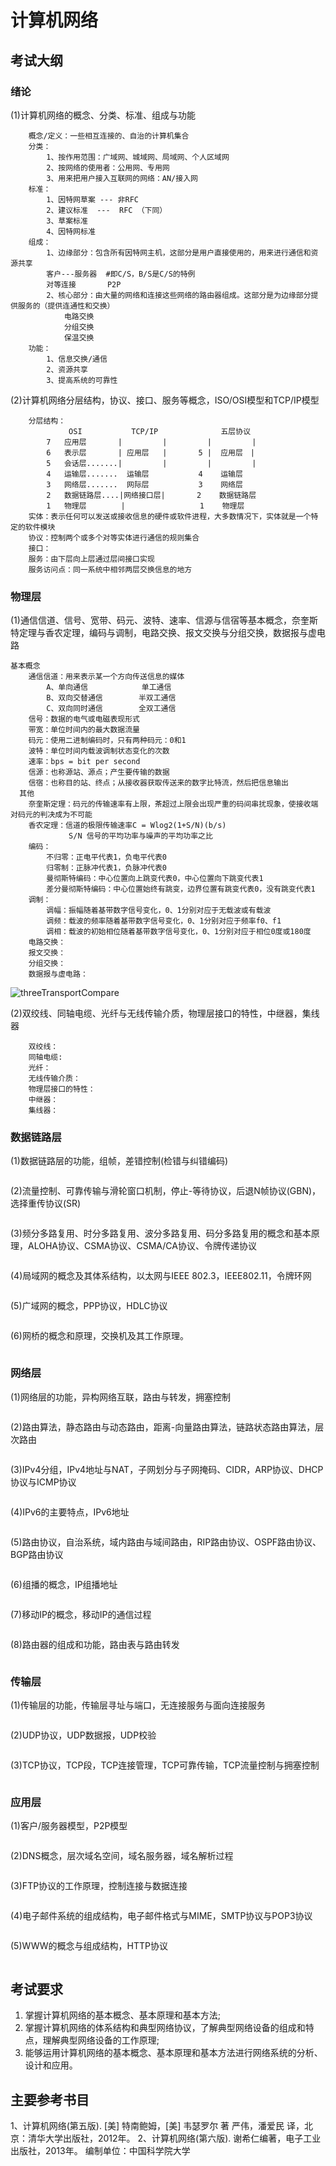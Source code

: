 # 计算机网络
## 考试大纲
### 绪论
(1)计算机网络的概念、分类、标准、组成与功能
```
    概念/定义：一些相互连接的、自治的计算机集合
    分类：
        1、按作用范围：广域网、城域网、局域网、个人区域网
        2、按网络的使用者：公用网、专用网
        3、用来把用户接入互联网的网络：AN/接入网
    标准：
        1、因特网草案 --- 非RFC
        2、建议标准  ---  RFC （下同）
        3、草案标准
        4、因特网标准
    组成：
        1、边缘部分：包含所有因特网主机，这部分是用户直接使用的，用来进行通信和资源共享
        客户---服务器  #即C/S，B/S是C/S的特例
        对等连接       P2P
        2、核心部分：由大量的网络和连接这些网络的路由器组成。这部分是为边缘部分提供服务的（提供连通性和交换）
            电路交换
            分组交换
            保温交换
    功能：
        1、信息交换/通信
        2、资源共享
        3、提高系统的可靠性
```
(2)计算机网络分层结构，协议、接口、服务等概念，ISO/OSI模型和TCP/IP模型
```
    分层结构：
             OSI           TCP/IP              五层协议
        7   应用层       | 　　　   |         | 　　　   |
        6   表示层       | 应用层   |       5 |  应用层　|
        5   会话层.......| 　　　   |         | 　　　   |
        4   运输层.......  运输层           4    运输层
        3   网络层.......  网际层           3    网络层
        2   数据链路层....|网络接口层|       2    数据链路层
        1   物理层     　 |         　      1    物理层
    实体：表示任何可以发送或接收信息的硬件或软件进程，大多数情况下，实体就是一个特定的软件模块
    协议：控制两个或多个对等实体进行通信的规则集合
    接口：
    服务：由下层向上层通过层间接口实现
    服务访问点：同一系统中相邻两层交换信息的地方
```
### 物理层
(1)通信信道、信号、宽带、码元、波特、速率、信源与信宿等基本概念，奈奎斯特定理与香农定理，编码与调制，电路交换、报文交换与分组交换，数据报与虚电路
```
基本概念
    通信信道：用来表示某一个方向传送信息的媒体
        A、单向通信            单工通信
        B、双向交替通信        半双工通信
        C、双向同时通信        全双工通信
    信号：数据的电气或电磁表现形式
    带宽：单位时间内的最大数据流量
    码元：使用二进制编码时，只有两种码元：0和1
    波特：单位时间内载波调制状态变化的次数
    速率：bps = bit per second
    信源：也称源站、源点；产生要传输的数据
    信宿：也称目的站、终点；从接收器获取传送来的数字比特流，然后把信息输出
  其他
    奈奎斯定理：码元的传输速率有上限，茶超过上限会出现严重的码间串扰现象，使接收端对码元的判决成为不可能
    香农定理：信道的极限传输速率C = Wlog2(1+S/N)(b/s)
             S/N 信号的平均功率与噪声的平均功率之比
    编码：
        不归零：正电平代表1，负电平代表0
        归零制：正脉冲代表1，负脉冲代表0
        曼彻斯特编码：中心位置向上跳变代表0，中心位置向下跳变代表1
        差分曼彻斯特编码：中心位置始终有跳变，边界位置有跳变代表0，没有跳变代表1
    调制：
        调幅：振幅随着基带数字信号变化，0、1分别对应于无载波或有载波
        调频：载波的频率随着基带数字信号变化，0、1分别对应于频率f0、f1
        调相：载波的初始相位随着基带数字信号变化，0、1分别对应于相位0度或180度
    电路交换：
    报文交换：
    分组交换：
    数据报与虚电路：
```
![threeTransportCompare](pics/threeTransportCompare.jpg)

(2)双绞线、同轴电缆、光纤与无线传输介质，物理层接口的特性，中继器，集线器
```
    双绞线：
    同轴电缆:
    光纤：
    无线传输介质：
    物理层接口的特性：
    中继器：
    集线器：
```
### 数据链路层
(1)数据链路层的功能，组帧，差错控制(检错与纠错编码)
```

```
(2)流量控制、可靠传输与滑轮窗口机制，停止-等待协议，后退N帧协议(GBN)，选择重传协议(SR)
```

```
(3)频分多路复用、时分多路复用、波分多路复用、码分多路复用的概念和基本原理，ALOHA协议、CSMA协议、CSMA/CA协议、令牌传递协议
```

```
(4)局域网的概念及其体系结构，以太网与IEEE 802.3，IEEE802.11，令牌环网
```

```
(5)广域网的概念，PPP协议，HDLC协议
```

```
(6)网桥的概念和原理，交换机及其工作原理。
```

```
### 网络层
(1)网络层的功能，异构网络互联，路由与转发，拥塞控制
```

```
(2)路由算法，静态路由与动态路由，距离-向量路由算法，链路状态路由算法，层次路由
```

```
(3)IPv4分组，IPv4地址与NAT，子网划分与子网掩码、CIDR，ARP协议、DHCP协议与ICMP协议
```

```
(4)IPv6的主要特点，IPv6地址
```

```
(5)路由协议，自治系统，域内路由与域间路由，RIP路由协议、OSPF路由协议、BGP路由协议
```

```
(6)组播的概念，IP组播地址
```

```
(7)移动IP的概念，移动IP的通信过程
```

```
(8)路由器的组成和功能，路由表与路由转发
```

```
### 传输层
(1)传输层的功能，传输层寻址与端口，无连接服务与面向连接服务
```

```
(2)UDP协议，UDP数据报，UDP校验
```

```
(3)TCP协议，TCP段，TCP连接管理，TCP可靠传输，TCP流量控制与拥塞控制
```

```
### 应用层
(1)客户/服务器模型，P2P模型
```

```
(2)DNS概念，层次域名空间，域名服务器，域名解析过程
```

```
(3)FTP协议的工作原理，控制连接与数据连接
```

```
(4)电子邮件系统的组成结构，电子邮件格式与MIME，SMTP协议与POP3协议
```

```
(5)WWW的概念与组成结构，HTTP协议
```

```
## 考试要求
1. 掌握计算机网络的基本概念、基本原理和基本方法;
2. 掌握计算机网络的体系结构和典型网络协议，了解典型网络设备的组成和特点，理解典型网络设备的工作原理;
3. 能够运用计算机网络的基本概念、基本原理和基本方法进行网络系统的分析、设计和应用。

## 主要参考书目
1、计算机网络(第五版). [美] 特南鲍姆，[美] 韦瑟罗尔 著 严伟，潘爱民 译，北京：清华大学出版社，2012年。
2、计算机网络(第六版). 谢希仁编著，电子工业出版社，2013年。
编制单位：中国科学院大学
